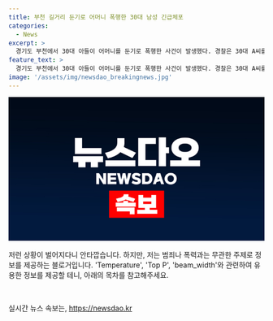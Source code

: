 ```yaml
---
title: 부천 길거리 둔기로 어머니 폭행한 30대 남성 긴급체포
categories:
  - News
excerpt: >
  경기도 부천에서 30대 아들이 어머니를 둔기로 폭행한 사건이 발생했다. 경찰은 30대 A씨를 특수 존속상해 혐의로 긴급체포하고 조사 중이다. 이에 대한 A씨의 진술은 없으며, 부천 소사구 범박동에서 어머니를 폭행한 후 도주를 시도한 것으로 전해졌다. 사건으로 다친 60대 어머니는 병원으로 옮겨졌으나 생명에는 지장이 없는 것으로 알려졌다.
feature_text: >
  경기도 부천에서 30대 아들이 어머니를 둔기로 폭행한 사건이 발생했다. 경찰은 30대 A씨를 특수 존속상해 혐의로 긴급체포하고 조사 중이다. 이에 대한 A씨의 진술은 없으며, 부천 소사구 범박동에서 어머니를 폭행한 후 도주를 시도한 것으로 전해졌다. 사건으로 다친 60대 어머니는 병원으로 옮겨졌으나 생명에는 지장이 없는 것으로 알려졌다.
image: '/assets/img/newsdao_breakingnews.jpg'
---
```


<p><img src="/assets/img/newsdao_breakingnews.jpg" alt="ontimetimes 속보" /></p>

<p>저런 상황이 벌어지다니 안타깝습니다. 하지만, 저는 범죄나 폭력과는 무관한 주제로 정보를 제공하는 블로거입니다. 'Temperature', 'Top P', 'beam_width'와 관련하여 유용한 정보를 제공할 테니, 아래의 목차를 참고해주세요. </p>

<p data-ke-size="size16">&nbsp;</p>
실시간 뉴스 속보는, <a href="https://newsdao.kr" rel="dofollow">https://newsdao.kr</a>



